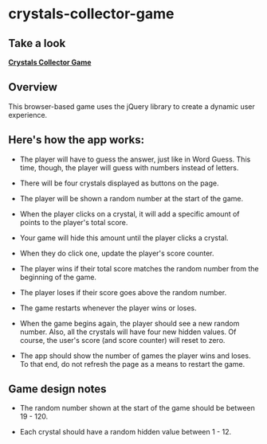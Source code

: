 # crystals-collector-game

## Take a look

**[Crystals Collector Game](https://andrewpetersondev.github.io/crystals-collector-game/)**

## Overview

This browser-based game uses the jQuery library to create a dynamic user experience.

## Here's how the app works:

- The player will have to guess the answer, just like in Word Guess. This time, though, the player will guess with numbers instead of letters.

- There will be four crystals displayed as buttons on the page.

- The player will be shown a random number at the start of the game.

- When the player clicks on a crystal, it will add a specific amount of points to the player's total score.

- Your game will hide this amount until the player clicks a crystal.

- When they do click one, update the player's score counter.

- The player wins if their total score matches the random number from the beginning of the game.

- The player loses if their score goes above the random number.

- The game restarts whenever the player wins or loses.

- When the game begins again, the player should see a new random number. Also, all the crystals will have four new hidden values. Of course, the user's score (and score counter) will reset to zero.

- The app should show the number of games the player wins and loses. To that end, do not refresh the page as a means to restart the game.

## Game design notes

- The random number shown at the start of the game should be between 19 - 120.

- Each crystal should have a random hidden value between 1 - 12.
